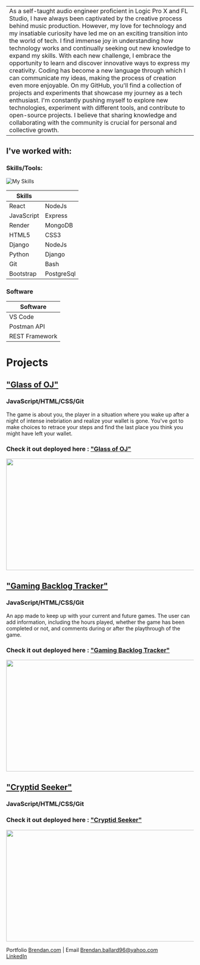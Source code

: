 
<table>
<tr>
<td>
As a self-taught audio engineer proficient in Logic Pro X and FL Studio, I have always been captivated by the creative process behind music production. However, my love for technology and my insatiable curiosity have led me on an exciting transition into the world of tech.
I find immense joy in understanding how technology works and continually seeking out new knowledge to expand my skills. With each new challenge, I embrace the opportunity to learn and discover innovative ways to express my creativity. Coding has become a new language through which I can communicate my ideas, making the process of creation even more enjoyable.            
On my GitHub, you'll find a collection of projects and experiments that showcase my journey as a tech enthusiast. I'm constantly pushing myself to explore new technologies, experiment with different tools, and contribute to open-source projects. I believe that sharing knowledge and collaborating with the community is crucial for personal and collective growth. 
</td>
</tr>
</table>

 
 ## I've worked with:
 
 ### Skills/Tools: 
 
 ![My Skills](https://skillicons.dev/icons?i=react,nodejs,express,mongodb,heroku,bootstrap,django,git,js,postgres,html,python,bash,)

| Skills     |            |
| ---------- | --------   |
| React      | NodeJs     |
| JavaScript | Express    |
| Render     | MongoDB    |
| HTML5      | CSS3       |
| Django     | NodeJs     |
| Python     | Django     |
| Git        | Bash       |
| Bootstrap  | PostgreSql |

### Software
 
| Software             |     
| -------------------- | 
| VS Code              |     
| Postman API          |     
| REST Framework       |     
 
 
 
# Projects 
 
## ["Glass of OJ"](https://github.com/Bballard96/A-Glass-of-OJ)

### JavaScript/HTML/CSS/Git 

The game is about you, the player in a situation where you wake up after a night of intense inebriation and realize your wallet is gone. You've got to make choices to retrace your steps and find the last place you think you might have left your wallet.

### Check it out deployed here : ["Glass of OJ"](https://lucent-duckanoo-b36e0a.netlify.app)

<img src="https://github.com/Bballard96/Bballard96/assets/110790998/ca2e04f0-8ef7-4dc7-b224-e80fc62d6929" width=600 height=300>
 
 
## ["Gaming Backlog Tracker"](https://github.com/Bballard96/A-Glass-of-OJ)

### JavaScript/HTML/CSS/Git 

An app made to keep up with your current and future games. The user can add information, including the hours played, whether the game has been completed or not, and comments during or after the playthrough of the game.

### Check it out deployed here : ["Gaming Backlog Tracker"](https://backlogbjb.fly.dev)

<img src="https://github.com/Bballard96/Bballard96/assets/110790998/25ff49a4-a6b5-4ffa-895a-d8eb86ffedf8" width=600 height=300>

 
 
## ["Cryptid Seeker"](https://github.com/Bballard96/A-Glass-of-OJ)

### JavaScript/HTML/CSS/Git 

<!-- The game is about you, the player in a situation where you wake up after a night of intense inebriation and realize your wallet is gone. You've got to make choices to retrace your steps and find the last place you think you might have left your wallet. -->

### Check it out deployed here : ["Cryptid Seeker"](https://lucent-duckanoo-b36e0a.netlify.app)

<img src="https://github.com/Bballard96/Bballard96/assets/110790998/0051b962-8e38-42eb-97da-5ae9b32346c6" width=600 height=300>

  
 Portfolio [Brendan.com](https://bballard96.github.io) | Email [Brendan.ballard96@yahoo.com](mailto:Brendan.ballard96@yahoo.com)\
[LinkedIn](https://www.linkedin.com/in/brendan-ballard/)
<!---
Bballard96/Bballard96 is a ✨ special ✨ repository because its `README.md` (this file) appears on your GitHub profile.
You can click the Preview link to take a look at your changes.
--->

